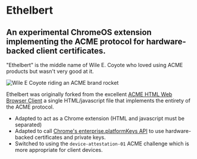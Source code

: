 # Ethelbert
## An experimental ChromeOS extension implementing the ACME protocol for hardware-backed client certificates.

"Ethelbert" is the middle name of Wile E. Coyote who loved using ACME products but wasn't very good at it.

<img src="https://m.media-amazon.com/images/I/41I87vso8mL.jpg" alt="Wile E Coyote riding an ACME brand rocket"/>

Ethelbert was originally forked from the excellent [ACME HTML Web Browser Client](https://github.com/xiangyuecn/ACME-HTML-Web-Browser-Client) a single HTML/javascript file that implements the entirety of the ACME protocol.
- Adapted to act as a Chrome extension (HTML and javascript must be separated)
- Adapted to call [Chrome's enterprise.platformKeys API](https://developer.chrome.com/docs/extensions/reference/api/enterprise/platformKeys#type-Scope) to use hardware-backed certificates and private keys.
- Switched to using the `device-attestation-01` ACME challenge which is more appropriate for client devices.
